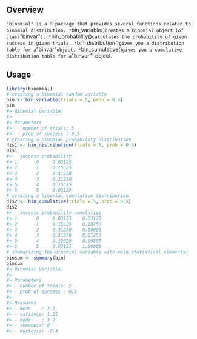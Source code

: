 
Overview
--------

`"binomial" is a R package that provides several functions related to binomial distribution. *`bin\_variable()`creates a binomial object (of class`"binvar"`). *`bin\_probability()`calculates the probability of given success in given trials. *`bin\_distribution()`gives you a distribution table for a`"binvar"`object. *`bin\_cumulative()`gives you a cumulative distribution table for a`"binvar"\` object.

Usage
-----

``` r
library(binomial)
# creating a binomial random variable 
bin <- bin_variable(trials = 5, prob = 0.5)
bin
#> Binomial Variable:
#> 
#> Parameters
#>  - number of trials: 5
#>  - prob of success : 0.5
# creating a binomial probability distribution
dis1 <- bin_distribution(trials = 5, prob = 0.5)
dis1
#>   success probability
#> 1       0     0.03125
#> 2       1     0.15625
#> 3       2     0.31250
#> 4       3     0.31250
#> 5       4     0.15625
#> 6       5     0.03125
# creating a binomial cumulative distribution
dis2 <- bin_cumulative(trials = 5, prob = 0.5)
dis2
#>   success probability cumulative
#> 1       0     0.03125    0.03125
#> 2       1     0.15625    0.18750
#> 3       2     0.31250    0.50000
#> 4       3     0.31250    0.81250
#> 5       4     0.15625    0.96875
#> 6       5     0.03125    1.00000
# summarizing the binomial variable with main statistical elements:
binsum <- summary(bin)
binsum
#> Binomial Variable:
#> 
#> Parameters
#> - number of trials: 5
#> - prob of success : 0.5
#> 
#> Measures
#> - mean    : 2.5
#> - variance: 1.25
#> - mode    : 3 2
#> - skewness: 0
#> - kurtosis: -0.4
```
